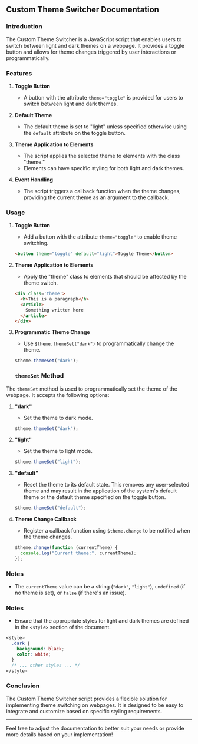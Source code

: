 ## Custom Theme Switcher Documentation

### Introduction

The Custom Theme Switcher is a JavaScript script that enables users to switch between light and dark themes on a webpage. It provides a toggle button and allows for theme changes triggered by user interactions or programmatically.

### Features

1. **Toggle Button**
   - A button with the attribute `theme="toggle"` is provided for users to switch between light and dark themes.

2. **Default Theme**
   - The default theme is set to "light" unless specified otherwise using the `default` attribute on the toggle button.

3. **Theme Application to Elements**
   - The script applies the selected theme to elements with the class "theme."
   - Elements can have specific styling for both light and dark themes.


5. **Event Handling**
   - The script triggers a callback function when the theme changes, providing the current theme as an argument to the callback.

### Usage

1. **Toggle Button**
   - Add a button with the attribute `theme="toggle"` to enable theme switching.

   ```html
   <button theme="toggle" default="light">Toggle Theme</button>
   ```

2. **Theme Application to Elements**
   - Apply the "theme" class to elements that should be affected by the theme switch.

   ```html
   <div class='theme'>
     <h>This is a paragraph</h>
     <article>
       Something written here
     </article>
   </div>
   ```

3. **Programmatic Theme Change**
   - Use `$theme.themeSet("dark")` to programmatically change the theme.

   ```javascript
   $theme.themeSet("dark");
   ```
   ### `themeSet` Method

The `themeSet` method is used to programmatically set the theme of the webpage. It accepts the following options:

1. **"dark"**
   - Set the theme to dark mode.

   ```javascript
   $theme.themeSet("dark");
   ```

2. **"light"**
   - Set the theme to light mode.

   ```javascript
   $theme.themeSet("light");
   ```

3. **"default"**
   - Reset the theme to its default state. This removes any user-selected theme and may result in the application of the system's default theme or the default theme specified on the toggle button.

   ```javascript
   $theme.themeSet("default");
   ```

4. **Theme Change Callback**
   - Register a callback function using `$theme.change` to be notified when the theme changes.

   ```javascript
   $theme.change(function (currentTheme) {
     console.log("Current theme:", currentTheme);
   });
   ```

### Notes

- The `currentTheme` value can be a string (`"dark"`, `"light"`), `undefined` (if no theme is set), or `false` (if there's an issue).


### Notes

- Ensure that the appropriate styles for light and dark themes are defined in the `<style>` section of the document.

```css
<style>
  .dark {
    background: black;
    color: white;
  }
  /* ... other styles ... */
</style>
```

### Conclusion

The Custom Theme Switcher script provides a flexible solution for implementing theme switching on webpages. It is designed to be easy to integrate and customize based on specific styling requirements.

---

Feel free to adjust the documentation to better suit your needs or provide more details based on your implementation!
